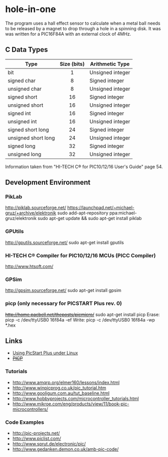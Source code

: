 # hole-in-one

The program uses a hall effect sensor to calculate when a metal ball needs to be released by a magnet to drop through a hole in a spinning disk.
It was was written for a PIC16F84A with an external clock of 4MHz.

## C Data Types

Type                | Size (bits) | Arithmetic Type
--------------------|:-----------:|-----------------
bit                 | 1           | Unsigned integer
signed char         | 8           | Signed integer
unsigned char       | 8           | Unsigned integer
signed short        | 16          | Signed integer
unsigned short      | 16          | Unsigned integer
signed int          | 16          | Signed integer
unsigned int        | 16          | Unsigned integer
signed short long   | 24          | Signed integer
unsigned short long | 24          | Unsigned integer
signed long         | 32          | Signed integer
unsigned long       | 32          | Unsigned integer

Information taken from "HI-TECH C® for PIC10/12/16 User's Guide" page 54.

## Development Environment

### PikLab
http://piklab.sourceforge.net/
https://launchpad.net/~michael-gruz/+archive/elektronik
sudo add-apt-repository ppa:michael-gruz/elektronik
sudo apt-get update &&  sudo apt-get install piklab

### GPUtils
http://gputils.sourceforge.net/
sudo apt-get install gputils

### HI-TECH C® Compiler for PIC10/12/16 MCUs (PICC Compiler)
http://www.htsoft.com/

### GPSim
http://gpsim.sourceforge.net/
sudo apt-get install gpsim

### picp (only necessary for PICSTART Plus rev. 0)
<s>http://home.pacbell.net/theposts/picmicro/</s>
sudo apt-get install picp
Erase: picp -c /dev/ttyUSB0 16f84a -ef
Write: picp -c /dev/ttyUSB0 16f84a -wp *.hex

## Links
* [Using PicStart Plus under Linux](http://www.warpedlogic.co.uk/node/9/)
* <s>[PICP](http://home.pacbell.net/theposts/picmicro/PICPmanual.html)</s>
### Tutorials
* http://www.amqrp.org/elmer160/lessons/index.html
* http://www.winpicprog.co.uk/pic_tutorial.htm
* http://www.gooligum.com.au/tut_baseline.html
* http://www.hobbyprojects.com/microcontroller_tutorials.html
* http://www.mikroe.com/eng/products/view/11/book-pic-microcontrollers/
### Code Examples
* http://pic-projects.net/
* http://www.piclist.com/
* http://www.sprut.de/electronic/pic/
* http://www.gedanken.demon.co.uk/amb-pic-code/
